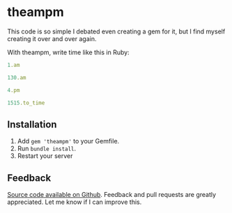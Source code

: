 theampm
===========

This code is so simple I debated even creating a gem for it, but I find myself creating it over and over again.

With theampm, write time like this in Ruby: 

```ruby
1.am

130.am

4.pm

1515.to_time
```


Installation
------------

1. Add `gem 'theampm'` to your Gemfile.
2. Run `bundle install`.
3. Restart your server


Feedback
--------
[Source code available on Github](https://github.com/n8/theampm). Feedback and pull requests are greatly appreciated.  Let me know if I can improve this.
